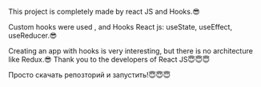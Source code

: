 This project is completely made by react JS and Hooks.😎

Custom hooks were used , and Hooks React js: useState, useEffect, useReducer.😎

Creating an app with hooks is very interesting, but there is no architecture like Redux.😎
Thank you to the developers of React JS😇😇😇

Просто скачать репозторий и запустить!😇😇😇
